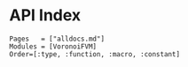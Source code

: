 # API Index

```@index
Pages   = ["alldocs.md"]
Modules = [VoronoiFVM]
Order=[:type, :function, :macro, :constant]
```

